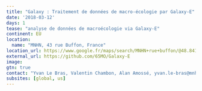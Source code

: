 ```yaml
---
title: "Galaxy : Traitement de données de macro-écologie par Galaxy-E"
date: '2018-03-12'
days: 1
tease: "analyse de données de macroécologie via Galaxy-E"
continent: EU
location:
  name: "MNHN, 43 rue Buffon, France"
location_url: https://www.google.fr/maps/search/MNHN+rue+buffon/@48.8419228,2.3586408,135m/data=!3m1!1e3
external_url: https://github.com/65MO/Galaxy-E
image: 
gtn: true
contact: "Yvan Le Bras, Valentin Chambon, Alan Amossé, yvan.le-bras@mnhn.fr"
subsites: [global, us]
---
```


